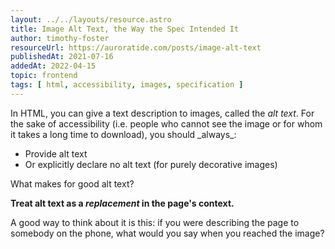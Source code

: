 ```yaml
---
layout: ../../layouts/resource.astro
title: Image Alt Text, the Way the Spec Intended It
author: timothy-foster
resourceUrl: https://auroratide.com/posts/image-alt-text
publishedAt: 2021-07-16
addedAt: 2022-04-15
topic: frontend
tags: [ html, accessibility, images, specification ]
---
```


<p>In HTML, you can give a text description to images, called the <dfn>alt text</dfn>. For the sake of accessibility (i.e. people who cannot see the image or for whom it takes a long time to download), you should _always_:</p>

* Provide alt text
* Or explicitly declare no alt text (for purely decorative images)

What makes for good alt text?

**Treat alt text as a _replacement_ in the page's context.**

A good way to think about it is this: if you were describing the page to somebody on the phone, what would you say when you reached the image?
